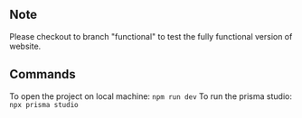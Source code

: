 ## Note

Please checkout to branch "functional" to test the fully functional version of website.


## Commands
To open the project on local machine: `npm run dev`
To run the prisma studio: `npx prisma studio` 
